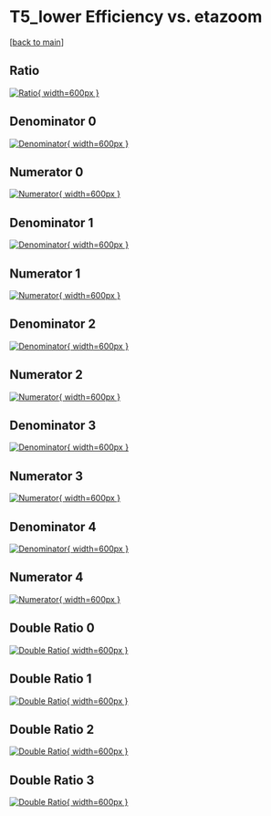 # T5_lower Efficiency vs. etazoom

[[back to main](./)]



## Ratio

[![Ratio](../mtv/var/T5_lower_loweta_11_1_eff_etazoom.png){ width=600px }](../mtv/var/T5_lower_loweta_11_1_eff_etazoom.pdf)

## Denominator 0

[![Denominator](../mtv/den/T5_lower_loweta_11_1_eff_etazoom_den0.png){ width=600px }](../mtv/den/T5_lower_loweta_11_1_eff_etazoom_den0.pdf)

## Numerator 0

[![Numerator](../mtv/num/T5_lower_loweta_11_1_eff_etazoom_num0.png){ width=600px }](../mtv/num/T5_lower_loweta_11_1_eff_etazoom_num0.pdf)

## Denominator 1

[![Denominator](../mtv/den/T5_lower_loweta_11_1_eff_etazoom_den1.png){ width=600px }](../mtv/den/T5_lower_loweta_11_1_eff_etazoom_den1.pdf)

## Numerator 1

[![Numerator](../mtv/num/T5_lower_loweta_11_1_eff_etazoom_num1.png){ width=600px }](../mtv/num/T5_lower_loweta_11_1_eff_etazoom_num1.pdf)

## Denominator 2

[![Denominator](../mtv/den/T5_lower_loweta_11_1_eff_etazoom_den2.png){ width=600px }](../mtv/den/T5_lower_loweta_11_1_eff_etazoom_den2.pdf)

## Numerator 2

[![Numerator](../mtv/num/T5_lower_loweta_11_1_eff_etazoom_num2.png){ width=600px }](../mtv/num/T5_lower_loweta_11_1_eff_etazoom_num2.pdf)

## Denominator 3

[![Denominator](../mtv/den/T5_lower_loweta_11_1_eff_etazoom_den3.png){ width=600px }](../mtv/den/T5_lower_loweta_11_1_eff_etazoom_den3.pdf)

## Numerator 3

[![Numerator](../mtv/num/T5_lower_loweta_11_1_eff_etazoom_num3.png){ width=600px }](../mtv/num/T5_lower_loweta_11_1_eff_etazoom_num3.pdf)

## Denominator 4

[![Denominator](../mtv/den/T5_lower_loweta_11_1_eff_etazoom_den4.png){ width=600px }](../mtv/den/T5_lower_loweta_11_1_eff_etazoom_den4.pdf)

## Numerator 4

[![Numerator](../mtv/num/T5_lower_loweta_11_1_eff_etazoom_num4.png){ width=600px }](../mtv/num/T5_lower_loweta_11_1_eff_etazoom_num4.pdf)

## Double Ratio 0

[![Double Ratio](../mtv/ratio/T5_lower_loweta_11_1_eff_etazoom_ratio0.png){ width=600px }](../mtv/ratio/T5_lower_loweta_11_1_eff_etazoom_ratio0.pdf)

## Double Ratio 1

[![Double Ratio](../mtv/ratio/T5_lower_loweta_11_1_eff_etazoom_ratio1.png){ width=600px }](../mtv/ratio/T5_lower_loweta_11_1_eff_etazoom_ratio1.pdf)

## Double Ratio 2

[![Double Ratio](../mtv/ratio/T5_lower_loweta_11_1_eff_etazoom_ratio2.png){ width=600px }](../mtv/ratio/T5_lower_loweta_11_1_eff_etazoom_ratio2.pdf)

## Double Ratio 3

[![Double Ratio](../mtv/ratio/T5_lower_loweta_11_1_eff_etazoom_ratio3.png){ width=600px }](../mtv/ratio/T5_lower_loweta_11_1_eff_etazoom_ratio3.pdf)


